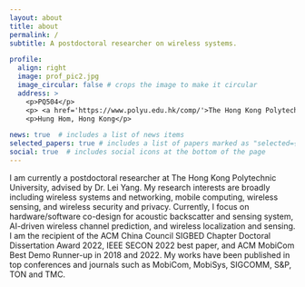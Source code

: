 ```yaml
---
layout: about
title: about
permalink: /
subtitle: A postdoctoral researcher on wireless systems.

profile:
  align: right
  image: prof_pic2.jpg
  image_circular: false # crops the image to make it circular
  address: >
    <p>PQ504</p>
    <p> <a href='https://www.polyu.edu.hk/comp/'>The Hong Kong Polytechnic University</a> </p>
    <p>Hung Hom, Hong Kong</p>

news: true  # includes a list of news items
selected_papers: true # includes a list of papers marked as "selected={true}"
social: true  # includes social icons at the bottom of the page
---
```


I am currently a postdoctoral researcher at The Hong Kong Polytechnic University, advised by Dr. Lei Yang. My research interests are broadly including wireless systems and networking, mobile computing, wireless sensing, and wireless security and privacy. Currently, I focus on hardware/software co-design for acoustic backscatter and sensing system, AI-driven wireless channel prediction, and wireless localization and sensing. I am the recipient of the ACM China Council SIGBED Chapter Doctoral Dissertation Award 2022, IEEE SECON 2022 best paper, and ACM MobiCom Best Demo Runner-up in 2018 and 2022. My works have been published in top conferences and journals such as MobiCom, MobiSys, SIGCOMM, S&P, TON and TMC.

<!-- Write your biography here. Tell the world about yourself. Link to your favorite [subreddit](http://reddit.com). You can put a picture in, too. The code is already in, just name your picture `prof_pic.jpg` and put it in the `img/` folder.

Put your address / P.O. box / other info right below your picture. You can also disable any these elements by editing `profile` property of the YAML header of your `_pages/about.md`. Edit `_bibliography/papers.bib` and Jekyll will render your [publications page](/al-folio/publications/) automatically.

Link to your social media connections, too. This theme is set up to use [Font Awesome icons](http://fortawesome.github.io/Font-Awesome/) and [Academicons](https://jpswalsh.github.io/academicons/), like the ones below. Add your Facebook, Twitter, LinkedIn, Google Scholar, or just disable all of them. -->
